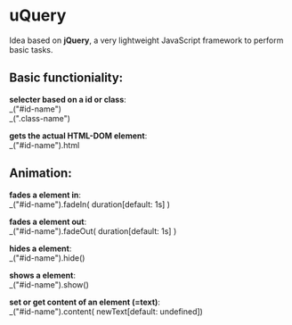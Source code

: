 # uQuery
Idea based on **jQuery**, a very lightweight JavaScript framework to perform basic tasks.

## Basic functioniality:

**selecter based on a id or class**:  
_("#id-name")  
_(".class-name")  

**gets the actual HTML-DOM element**:  
_("#id-name").html

## Animation:

**fades a element in**:  
_("#id-name").fadeIn( <int> duration[default: 1s] )

**fades a element out**:  
_("#id-name").fadeOut( <int> duration[default: 1s] )

**hides a element**:  
_("#id-name").hide()

**shows a element**:  
_("#id-name").show()

**set or get content of an element (=text)**:  
_("#id-name").content(<int> newText[default: undefined])
